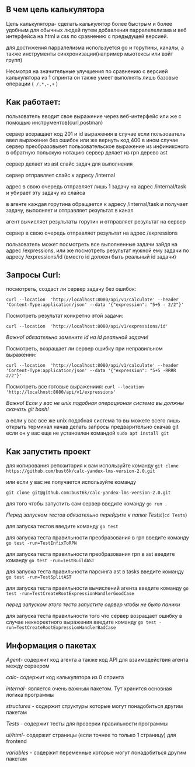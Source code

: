 ## В чем цель калькулятора


Цель калькулятора- сделать калькулятор более быстрым и более удобным для обычных людей путем добавления парралелелизма и веб интерфейса на html и css по сравнению с предыдущей версией.



для достижения парралелизма используется go и горутины, каналы, а также инструменты синхронизации(например мьютексы или вэйт групп)


Несмотря на значительные улучшения по сравнению с версией калькулятора из 1 спринта он также умеет выполнять лишь  базовые операции  (```
/,*,-,+```
)



## Как работает:

пользователь вводит свое выражение через веб-интерфейс или же с помощью инструментов(curl,postman)

сервер возращает код 201 и id выражения в случае если пользователь ввел выражение без ошибок или же вернуть код 400 в ином случае
сервер преобразовывет пользовательское выражение из инфиниксного в обратную польскую нотацию 
сервер делает из rpn дерево ast


сервер делает из ast слайс задач для выполнения

сервер отправляет слайс к адресу /internal

адрес в свою очередь отправляет лишь 1 задачу на адрес  /internal/task и убирает эту задачу из слайса

в агенте каждая горутина обращается к адресу /internal/task и получает задачу, выполняет и отправляет результат в канал

агент вычисляет результаты горутин и отправляет результат на сервер

сервер в свою очередь отправляет результат на адрес /expressions 

пользователь может посмотреть все выполненные задачи зайдя на адрес /expressions, или же посмотреть результат нужной ему задачи по адресу /expressions/id  (вместо id должен быть реальный id задачи)



## Запросы Curl:

посмотреть, создаст ли сервер задачу без ошибок:

```curl --location  'http://localhost:8080/api/v1/calculate' --header 'Content-Type:application/json' --data '{"expression": "5+5 - 2/2"}'```

Посмотреть результат конкретно этой задачи:

```curl --location  'http://localhost:8080/api/v1/expressions/id'```

*Важно! обязательно замените id на id реальной задачи!*


Посмотреть, возращает ли сервер ошибку при неправильном выражении:




```curl --location  'http://localhost:8080/api/v1/calculate' --header 'Content-Type:application/json' --data '{"expression": "5+5 -RRRR 2/2"}'```




Посмотреть все готовые выражениия:
```curl --location  'http://localhost:8080/api/v1/expressions'```

*Важно! Если у вас не unix подобная  операционая система вы должны скачать git bash!*

а если у вас все же unix подобная система то вы можете всего лишь открыть терминал  начав делать запросы предварительно скачав git если он у вас еще не установлен командой  ```sudo apt install git```



## Как запустить проект

для копирования репозитория к вам используйте команду
```git clone https://github.com/bust6k/calc-yandex-lms-version-2.0.git```

или если у вас не получается используйте команду

```git clone git@github.com:bust6k/calc-yandex-lms-version-2.0.git```


для того чтобы запустить сам сервер введите команду ```go run .```


*Перед запуском тестов обязательно перейдите к папке Tests!*(```cd Tests```)


для запуска тестов введите команду ```go test```


для запуска теста правильности преобразования в rpn введите команду ```go test -run=TestInfixToRPN```

для запуска теста правильности преобразования rpn в ast введите команду ```go test -run=TestBuildAST```

для запуска теста правильности парсинга ast в tasks  введите команду ```go test -run=TestSplitAST```


для запуска теста правильности вычислений агента введите команду   ```go test -run=TestCreateRootExpressionHandlerGoodCase```

*перед запуском этого теста запустите сервер чтобы не было паники*


для запуска теста правильности  того что сервер возращает ошибку в случае неккоректного выражения введите команду ```go test -run=TestCreateRootExpressionHandlerBadCase```



##  Информация о пакетах

*Agent*- содержит код агента а также код API для взаимодействия агента между сервером

*calc*- содержит код калькулятора из 0 спринта

*internal*- является очень важным пакетом. Тут хранится основная логика программы


*structures* - содержит структуры которые могут понадобиться другим пакетам

*Tests* - содержит тесты для проверки правильности программы

*ui/html*- содержит страницы (если точнее то только 1 страницу) для frontend

*variables* - содержит переменные которые могут понадобиться другим пакетам
















